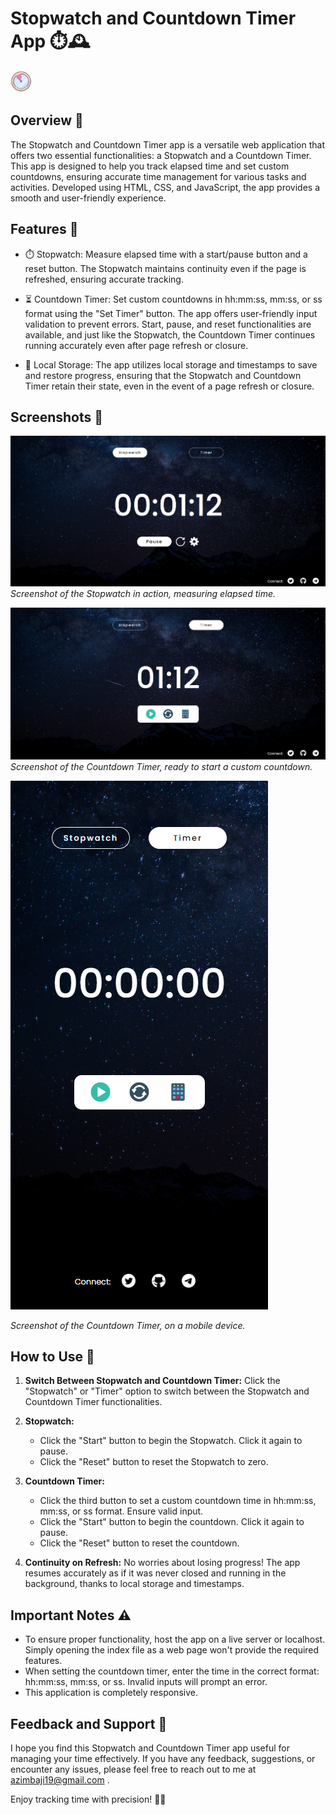 # Stopwatch and Countdown Timer App ⏱️🕰️

<img src="img/favicon.png" alt="Stopwatch and countdown timer" width="35" height="35">

## Overview 🌟

The Stopwatch and Countdown Timer app is a versatile web application that offers two essential functionalities: a Stopwatch and a Countdown Timer. This app is designed to help you track elapsed time and set custom countdowns, ensuring accurate time management for various tasks and activities. Developed using HTML, CSS, and JavaScript, the app provides a smooth and user-friendly experience.

## Features 🚀

- ⏱️ Stopwatch: Measure elapsed time with a start/pause button and a reset button. The Stopwatch maintains continuity even if the page is refreshed, ensuring accurate tracking.

- ⏳ Countdown Timer: Set custom countdowns in hh:mm:ss, mm:ss, or ss format using the "Set Timer" button. The app offers user-friendly input validation to prevent errors. Start, pause, and reset functionalities are available, and just like the Stopwatch, the Countdown Timer continues running accurately even after page refresh or closure.

- 💾 Local Storage: The app utilizes local storage and timestamps to save and restore progress, ensuring that the Stopwatch and Countdown Timer retain their state, even in the event of a page refresh or closure.

## Screenshots 📸

![Stopwatch](screenshots/Screenshot_1.png)
*Screenshot of the Stopwatch in action, measuring elapsed time.*

![Countdown Timer](screenshots/Screenshot_2.png)
*Screenshot of the Countdown Timer, ready to start a custom countdown.*

![Countdown Timer](screenshots/Screenshot_3.png)

*Screenshot of the Countdown Timer, on a mobile device.*


## How to Use 📖

1. **Switch Between Stopwatch and Countdown Timer:** Click the "Stopwatch" or "Timer" option to switch between the Stopwatch and Countdown Timer functionalities.

2. **Stopwatch:**
   - Click the "Start" button to begin the Stopwatch. Click it again to pause.
   - Click the "Reset" button to reset the Stopwatch to zero.

3. **Countdown Timer:**
   - Click the third button to set a custom countdown time in hh:mm:ss, mm:ss, or ss format. Ensure valid input.
   - Click the "Start" button to begin the countdown. Click it again to pause.
   - Click the "Reset" button to reset the countdown.

4. **Continuity on Refresh:** No worries about losing progress! The app resumes accurately as if it was never closed and running in the background, thanks to local storage and timestamps.

## Important Notes ⚠️

- To ensure proper functionality, host the app on a live server or localhost. Simply opening the index file as a web page won't provide the required features.
- When setting the countdown timer, enter the time in the correct format: hh:mm:ss, mm:ss, or ss. Invalid inputs will prompt an error.
- This application is completely responsive. 

## Feedback and Support 💌

I hope you find this Stopwatch and Countdown Timer app useful for managing your time effectively. If you have any feedback, suggestions, or encounter any issues, please feel free to reach out to me at azimbaji19@gmail.com .

Enjoy tracking time with precision! 🎯🚀
